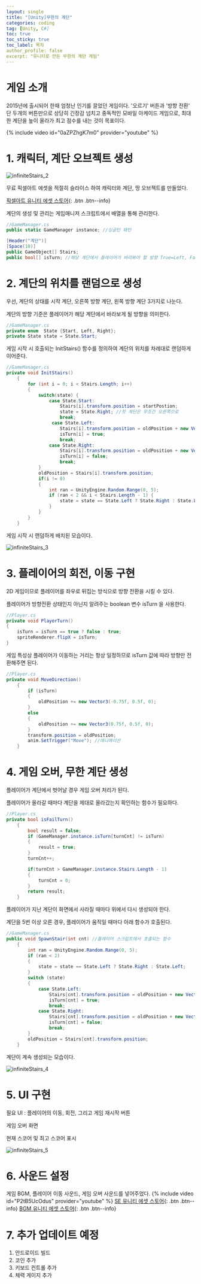 ```yaml
---
layout: single
title: "[Unity]무한의 계단"
categories: coding
tag: [Unity, C#]
toc: true
toc_sticky: true
toc_label: 목차
author_profile: false
excerpt: "유니티로 만든 무한의 계단 게임"
---
```


# 게임 소개

2015년에 출시되어 한때 엄청난 인기를 끌었던 게임이다. '오르기' 버튼과 '방향 전환' 단 두개의 버튼만으로 상당히 긴장감 넘치고 중독적인 모바일 아케이드 게임으로, 최대한 계단을 높이 올라가 최고 점수를 내는 것이 목표이다.

{% include video id="0aZPZhgK7m0" provider="youtube" %}

# 1. 캐릭터, 계단 오브젝트 생성

![infiniteStairs_2]({{site.url}}/images/2025-03-04-infstair/infiniteStairs_2-1741093690756-3.PNG)

무료 픽셀아트 에셋을 적절히 슬라이스 하여 캐릭터와 계단, 땅 오브젝트를 만들었다.

[픽셀아트 유니티 에셋 스토어](https://assetstore.unity.com/packages/2d/characters/pixel-adventure-1-155360?aid=1011lwKEN){: .btn .btn--info}

계단의 생성 및 관리는 게임매니저 스크립트에서 배열을 통해 관리한다.

```c#
//GameManager.cs
public static GameManager instance; //싱글턴 패턴

[Header("계단")]
[Space(10)]
public GameObject[] Stairs;
public bool[] isTurn; //해당 계단에서 플레이어가 바라봐야 할 방향 True=Left, False=Right
```

# 2. 계단의 위치를 랜덤으로 생성

우선, 계단의 상태를 시작 계단, 오른쪽 방향 계단, 왼쪽 방향 계단 3가지로 나눈다.

계단의 방향 기준은 플레이어가 해당 계단에서 바라보게 될 방향을 의미한다.

```c#
//GameManager.cs
private enum  State {Start, Left, Right};
private State state = State.Start;
```

게임 시작 시 호출되는 InitStairs() 함수를 정의하여 계단의 위치를 차례대로 랜덤하게 이어준다.

```c#
//GameManager.cs
private void InitStairs()
    {
        for (int i = 0; i < Stairs.Length; i++)
        {
            switch(state) {
                case State.Start:
                    Stairs[i].transform.position = startPostion;
                    state = State.Right; //첫 계단은 무조건 오른쪽으로
                    break;
                 case State.Left:
                    Stairs[i].transform.position = oldPosition + new Vector3(-0.75f, 0.5f, 0);
                    isTurn[i] = true;
                    break;
                case State.Right:
                    Stairs[i].transform.position = oldPosition + new Vector3(0.75f, 0.5f, 0);
                    isTurn[i] = false;
                    break;
            }
            oldPosition = Stairs[i].transform.position;
            if(i != 0)
            {
                int ran = UnityEngine.Random.Range(0, 5);
                if (ran < 2 && i < Stairs.Length - 1) {
                    state = state == State.Left ? State.Right : State.Left;
                }
            }
        }
    }
```

게임 시작 시 랜덤하게 배치된 모습이다.

![infiniteStairs_3]({{site.url}}/images/2025-03-04-infstair/infiniteStairs_3.PNG)

# 3. 플레이어의 회전, 이동 구현

2D 게임이므로 플레이어를 좌우로 뒤집는 방식으로 방향 전환을 시킬 수 있다.

플레이어가 방향전환 상태인지 아닌지 알려주는 boolean 변수 isTurn 을 사용한다.

```c#
//Player.cs
private void PlayerTurn()
{
    isTurn = isTurn == true ? false : true;
    spriteRenderer.flipX = isTurn;
}
```

게임 특성상 플레이어가 이동하는 거리는 항상 일정하므로 isTurn 값에 따라 방향만 전환해주면 된다.

```c#
//Player.cs
private void MoveDirection()
    {
        if (isTurn)
        {
            oldPosition += new Vector3(-0.75f, 0.5f, 0);
        }
        else
        {
            oldPosition += new Vector3(0.75f, 0.5f, 0);
        }
        transform.position = oldPosition;
        anim.SetTrigger("Move"); //애니메이션
    }
```

# 4. 게임 오버, 무한 계단 생성

플레이어가 계단에서 벗어날 경우 게임 오버 처리가 된다.

플레이어가 올라갈 때마다 계단을 제대로 올라갔는지 확인하는 함수가 필요하다.

```c#
//Player.cs
private bool isFailTurn()
    {
        bool result = false;
        if (GameManager.instance.isTurn[turnCnt] != isTurn)
        {
            result = true;
        }
        turnCnt++;

        if(turnCnt > GameManager.instance.Stairs.Length - 1)
        {
            turnCnt = 0;
        }
        return result;
    }
```

플레이어가 지난 계단이 화면에서 사라질 때마다 위에서 다시 생성되야 한다.

계단을 5번 이상 오른 경우, 플레이어가 움직일 때마다 아래 함수가 호출된다.

```c#
//GameManager.cs
public void SpawnStair(int cnt) //플레이어 스크립트에서 호출되는 함수
    {
        int ran = UnityEngine.Random.Range(0, 5);
        if (ran < 2)
        {
            state = state == State.Left ? State.Right : State.Left;
        }
        switch (state)
        {
            case State.Left:
                Stairs[cnt].transform.position = oldPosition + new Vector3(-0.75f, 0.5f, 0);
                isTurn[cnt] = true;
                break;
            case State.Right:
                Stairs[cnt].transform.position = oldPosition + new Vector3(0.75f, 0.5f, 0);
                isTurn[cnt] = false;
                break;
        }
        oldPosition = Stairs[cnt].transform.position;
    }
```

계단이 계속 생성되는 모습이다.

![infiniteStairs_4]({{site.url}}/images/2025-03-04-infstair/infiniteStairs_4.PNG)

# 5. UI 구현

필요 UI : 플레이어의 이동, 회전, 그리고 게임 재시작 버튼

게임 오버 화면

현재 스코어 및 최고 스코어 표시

![infiniteStairs_5]({{site.url}}/images/2025-03-04-infstair/infiniteStairs_5.PNG)

# 6. 사운드 설정

게임 BGM, 플레이어 이동 사운드, 게임 오버 사운드를 넣어주었다.
{% include video id="P2tB5UcOdus" provider="youtube" %}
[SE 유니티 에셋 스토어](https://assetstore.unity.com/packages/audio/sound-fx/rpg-essentials-sound-effects-free-227708?aid=1011lwKEN){: .btn .btn--info}
[BGM 유니티 에셋 스토어](https://assetstore.unity.com/packages/audio/music/casual-game-bgm-5-135943?aid=1011lwKEN){: .btn .btn--info}

# 7. 추가 업데이트 예정

1. 안드로이드 빌드
2. 코인 추가
3. 키보드 컨트롤 추가
4. 체력 게이지 추가
